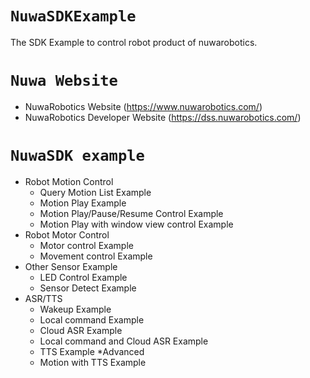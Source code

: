 # `NuwaSDKExample`
The SDK Example to control robot product of nuwarobotics.

# `Nuwa Website`
* NuwaRobotics Website (https://www.nuwarobotics.com/)
* NuwaRobotics Developer Website (https://dss.nuwarobotics.com/)

# `NuwaSDK example`
* Robot Motion Control
    - Query Motion List Example
    - Motion Play Example
    - Motion Play/Pause/Resume Control Example
    - Motion Play with window view control Example
* Robot Motor Control
    - Motor control Example
    - Movement control Example
* Other Sensor Example
    - LED Control Example
    - Sensor Detect Example
* ASR/TTS
    - Wakeup Example
    - Local command Example
    - Cloud ASR Example
    - Local command and Cloud ASR Example
    - TTS Example
*Advanced
    - Motion with TTS Example


